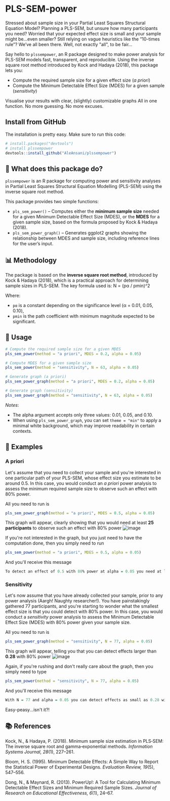 # PLS-SEM-power

Stressed about sample size in your Partial Least Squares Structural Equation Model?
Planning a PLS-SEM, but unsure how many participants you need?
Worried that your expected effect size is small and your sample might be...even smaller?
Still relying on vague heuristics like the “10-times rule”?
We’ve all been there. Well, not exactly "all", to be fair...

Say hello to `plssempower`, an R package designed to make power analysis for PLS-SEM models fast, transparent, and reproducible.
Using the inverse square root method introduced by Kock and Hadaya (2018), this package lets you:

- Compute the required sample size for a given effect size (_a priori_)
- Compute the Minimum Detectable Effect Size (MDES) for a given sample (_sensitivity_)

Visualise your results with clear, (slightly) customizable graphs
All in one function. No more guessing. No more excuses.

## Install from GitHub
The installation is pretty easy. Make sure to run this code:
 ```r
# install.packages("devtools")
# install plssempower
devtools::install_github("AleAnsani/plssempower")
 ```

## 🚀 What does this package do?
`plssempower` is an R package for computing power and sensitivity analyses in Partial Least Squares Structural Equation Modelling (PLS-SEM) using the inverse square root method.

This package provides two simple functions:

- `pls_sem_power()` – Computes either the **minimum sample size** needed for a given Minimum Detectable Effect Size (MDES), or the **MDES** for a given sample size, based on the formula proposed by Kock & Hadaya (2018).
- `pls_sem_power_graph()` – Generates ggplot2 graphs showing the relationship between MDES and sample size, including reference lines for the user’s input.

## 📊 Methodology

The package is based on the **inverse square root method**, introduced by Kock & Hadaya (2018), which is a practical approach for determining sample sizes in PLS-SEM. The key formula used is:
N = (pα / pmin)^2


Where:
- `pα` is a constant depending on the significance level (α = 0.01, 0.05, 0.10),
- `pmin` is the path coefficient with minimum magnitude expected to be significant.

## 🔧 Usage

```r
# Compute the required sample size for a given MDES
pls_sem_power(method = "a priori", MDES = 0.2, alpha = 0.05)

# Compute MDES for a given sample size
pls_sem_power(method = "sensitivity", N = 63, alpha = 0.05)

# Generate graph (a priori)
pls_sem_power_graph(method = "a priori", MDES = 0.2, alpha = 0.05)

# Generate graph (sensitivity)
pls_sem_power_graph(method = "sensitivity", N = 63, alpha = 0.05)
```
_Notes_:
- The alpha argument accepts only three values: 0.01, 0.05, and 0.10.
- When using `pls_sem_power_graph`, you can set `theme = "min"` to apply a minimal white background, which may improve readability in certain contexts.

## 🔧 Examples
### A priori
Let's assume that you need to collect your sample and you're interested in one particular path of your PLS-SEM, whose effect size you estimate to be around 0.5.
In this case, you would conduct an _a priori_ power analysis to assess the minimum required sample size to observe such an effect with 80% power.

All you need to run is
```r
pls_sem_power_graph(method = "a priori", MDES = 0.5, alpha = 0.05)
```
This graph will appear, clearly showing that you would need at least **25 participants** to observe such an effect with 80% power 
![image](https://github.com/user-attachments/assets/3f4bd5f6-7cdd-4795-8d3e-ca914e80b3bd)

If you're not interested in the graph, but you just need to have the computation done, then you simply need to run
 ```r
pls_sem_power(method = "a priori", MDES = 0.5, alpha = 0.05)
```
And you'll receive this message
 ```r
To detect an effect of 0.5 with 80% power at alpha = 0.05 you need at least 25 observations.
 ```

### Sensitivity
Let's now assume that you have already collected your sample, prior to any power analysis (Aargh! Naughty researcher!). You have painstakingly gathered 77 participants, and you're starting to wonder what the smallest effect size is that you could detect with 80% power.
In this case, you would conduct a _sensitivity_ power analysis to assess the Minimum Detectable Effect Size (MDES) with 80% power given your sample size.

All you need to run is
```r
pls_sem_power_graph(method = "sensitivity", N = 77, alpha = 0.05)
```
This graph will appear, telling you that you can detect effects larger than **0.28** with 80% power 
![image](https://github.com/user-attachments/assets/3391f06e-1ed5-4fb9-9cd5-0bfbc6f79a2f)


Again, if you're rushing and don't really care about the graph, then you simply need to type
 ```r
pls_sem_power(method = "sensitivity", N = 77, alpha = 0.05)
```
And you'll receive this message
 ```r
With N = 77 and alpha = 0.05 you can detect effects as small as 0.28 with 80% power
 ```

Easy-peasy...isn't it?!

## 📚 References
Kock, N., & Hadaya, P. (2018). Minimum sample size estimation in PLS‐SEM: The inverse square root and gamma‐exponential methods. _Information Systems Journal, 28_(1), 227–261.

Bloom, H. S. (1995). Minimum Detectable Effects: A Simple Way to Report the Statistical Power of Experimental Designs. _Evaluation Review, 19_(5), 547–556.

Dong, N., & Maynard, R. (2013). PowerUp!: A Tool for Calculating Minimum Detectable Effect Sizes and Minimum Required Sample Sizes. _Journal of Research on Educational Effectiveness, 6_(1), 24–67.



